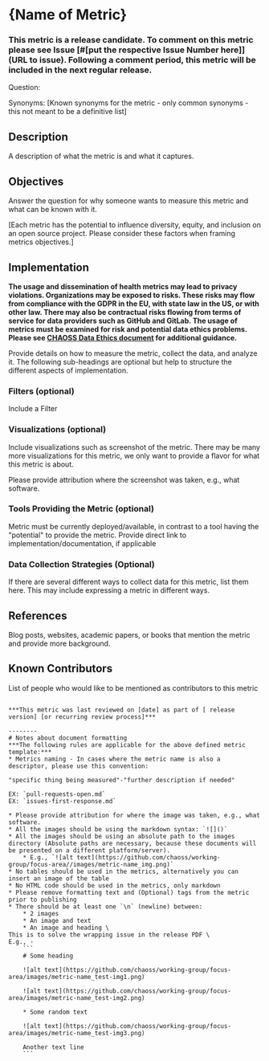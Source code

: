 # {Name of Metric}

### This metric is a release candidate. To comment on this metric please see Issue [#[put the respective Issue Number here]](URL to issue). Following a comment period, this metric will be included in the next regular release.

Question: 

Synonyms: [Known synonyms for the metric - only common synonyms - this not meant to be a definitive list]

## Description
A description of what the metric is and what it captures.

## Objectives
Answer the question for why someone wants to measure this metric and what can be known with it. 

[Each metric has the potential to influence diversity, equity, and inclusion on an open source project. Please consider these factors when framing metrics objectives.] 

## Implementation
__The usage and dissemination of health metrics may lead to privacy violations. Organizations may be exposed to risks. These risks may flow from compliance with the GDPR in the EU, with state law in the US, or with other law. There may also be contractual risks flowing from terms of service for data providers such as GitHub and GitLab. The usage of metrics must be examined for risk and potential data ethics problems. Please see [CHAOSS Data Ethics document](https://github.com/chaoss/community/blob/main/data-use-statement.md) for additional guidance.__ 

Provide details on how to measure the metric, collect the data, and analyze it. The following sub-headings are optional but help to structure the different aspects of implementation.

### Filters (optional)
Include a Filter

### Visualizations (optional)
Include visualizations such as screenshot of the metric. There may be many more visualizations for this metric, we only want to provide a flavor for what this metric is about.

Please provide attribution where the screenshot was taken, e.g., what software.

### Tools Providing the Metric (optional)
Metric must be currently deployed/available, in contrast to a tool having the "potential" to provide the metric. Provide direct link to implementation/documentation, if applicable

### Data Collection Strategies (Optional)
If there are several different ways to collect data for this metric, list them here. 
This may include expressing a metric in different ways.

## References
Blog posts, websites, academic papers, or books that mention the metric and provide more background.

## Known Contributors
List of people who would like to be mentioned as contributors to this metric 
```

***This metric was last reviewed on [date] as part of [ release version] [or recurring review process]***

--------
# Notes about document formatting
***The following rules are applicable for the above defined metric template:***
* Metrics naming - In cases where the metric name is also a descriptor, please use this convention:

"specific thing being measured"-"further description if needed"

EX: `pull-requests-open.md`
EX: `issues-first-response.md`

* Please provide attribution for where the image was taken, e.g., what software.
* All the images should be using the markdown syntax: `![]()`
* All the images should be using an absolute path to the images directory (Absolute paths are necessary, because these documents will be presented on a different platform/server).
    * E.g., `![alt text](https://github.com/chaoss/working-group/focus-area//images/metric-name_img.png)`
* No tables should be used in the metrics, alternatively you can insert an image of the table
* No HTML code should be used in the metrics, only markdown 
* Please remove formatting text and (Optional) tags from the metric prior to publishing
* There should be at least one `\n` (newline) between:
    * 2 images
    * An image and text
    * An image and heading \
This is to solve the wrapping issue in the release PDF \
E.g., -
    ```
    # Some heading

    ![alt text](https://github.com/chaoss/working-group/focus-area/images/metric-name_test-img1.png)

    ![alt text](https://github.com/chaoss/working-group/focus-area/images/metric-name_test-img2.png)

    * Some random text

    ![alt text](https://github.com/chaoss/working-group/focus-area/images/metric-name_test-img3.png)

    Another text line
    ```
